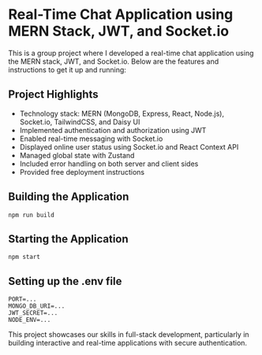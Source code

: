 # Real-Time Chat Application using MERN Stack, JWT, and Socket.io

This is a group project where I developed a real-time chat application using the MERN stack, JWT, and Socket.io. Below are the features and instructions to get it up and running:

## Project Highlights

- Technology stack: MERN (MongoDB, Express, React, Node.js), Socket.io, TailwindCSS, and Daisy UI
- Implemented authentication and authorization using JWT
- Enabled real-time messaging with Socket.io
- Displayed online user status using Socket.io and React Context API
- Managed global state with Zustand
- Included error handling on both server and client sides
- Provided free deployment instructions

## Building the Application

```shell
npm run build
```

## Starting the Application

```shell
npm start
```

## Setting up the .env file

```env
PORT=...
MONGO_DB_URI=...
JWT_SECRET=...
NODE_ENV=...
```

This project showcases our skills in full-stack development, particularly in building interactive and real-time applications with secure authentication.